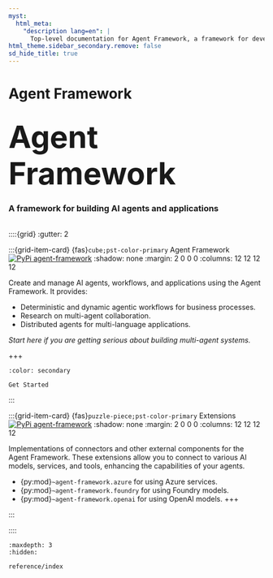 ```yaml
---
myst:
  html_meta:
    "description lang=en": |
      Top-level documentation for Agent Framework, a framework for developing applications using AI agents
html_theme.sidebar_secondary.remove: false
sd_hide_title: true
---
```


<style>
.hero-title {
  font-size: 60px;
  font-weight: bold;
  margin: 2rem auto 0;
}

.wip-card {
  border: 1px solid var(--pst-color-success);
  background-color: var(--pst-color-success-bg);
  border-radius: .25rem;
  padding: 0.3rem;
  display: flex;
  justify-content: center;
  align-items: center;
  margin-bottom: 1rem;
}
</style>

# Agent Framework

<div class="container">
<div class="row text-center">
<div class="col-sm-12">
<h1 class="hero-title">
Agent Framework
</h1>
<h3>
A framework for building AI agents and applications
</h3>
</div>
</div>
</div>

<div style="margin-top: 2rem;">

::::{grid}
:gutter: 2

:::{grid-item-card} {fas}`cube;pst-color-primary` Agent Framework [![PyPi agent-framework](https://img.shields.io/badge/PyPi-agent--framework-blue?logo=pypi)](https://pypi.org/project/agent-framework/)
:shadow: none
:margin: 2 0 0 0
:columns: 12 12 12 12

Create and manage AI agents, workflows, and applications using the Agent Framework. It provides:

* Deterministic and dynamic agentic workflows for business processes.
* Research on multi-agent collaboration.
* Distributed agents for multi-language applications.

_Start here if you are getting serious about building multi-agent systems._

+++

```{button-ref} reference/index
:color: secondary

Get Started
```

:::

:::{grid-item-card} {fas}`puzzle-piece;pst-color-primary` Extensions [![PyPi agent-framework](https://img.shields.io/badge/PyPi-autogen--ext-blue?logo=pypi)](https://pypi.org/search/?q=agent-framework-)
:shadow: none
:margin: 2 0 0 0
:columns: 12 12 12 12

Implementations of connectors and other external components for the Agent Framework. These extensions allow you to connect to various AI models, services, and tools, enhancing the capabilities of your agents.

* {py:mod}`~agent-framework.azure` for using Azure services.
* {py:mod}`~agent-framework.foundry` for using Foundry models.
* {py:mod}`~agent-framework.openai` for using OpenAI models.
+++

:::

::::

</div>

```{toctree}
:maxdepth: 3
:hidden:

reference/index
```
